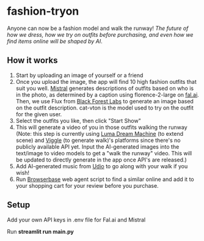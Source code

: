 # fashion-tryon

Anyone can now be a fashion model and walk the runway! *The future of how we dress, how we try on outfits before purchasing, and even how we find items online will be shaped by AI*.

## How it works

1. Start by uploading an image of yourself or a friend
2. Once you upload the image, the app will find 10 high fashion outfits that suit you well. [Mistral](https://mistral.ai/) generates descriptions of outfits based on who is in the photo, as determined by a caption using florence-2-large on [fal.ai](fal.ai). Then, we use Flux from [Black Forest Labs](https://blackforestlabs.ai/) to generate an image based on the outfit description. cat-vton is the model used to try on the outfit for the given user.
3. Select the outfits you like, then click "Start Show"
4. This will generate a video of you in those outfits walking the runway (Note: this step is currently using [Luma Dream Machine](https://lumalabs.ai/dream-machine) (to extend scene) and [Viggle](https://viggle.ai/home) (to generate walk)'s platforms since there's no publicly available API yet. Input the AI-generated images into the text/image to video models to get a "walk the runway" video. This will be updated to directly generate in the app once API's are released.)
5. Add AI-generated music from [Udio](https://www.udio.com/home) to go along with your walk if you wish!
6. Run [Browserbase](https://www.browserbase.com/) web agent script to find a similar online and add it to your shopping cart for your review before you purchase.

## Setup

Add your own API keys in .env file for Fal.ai and Mistral

Run **streamlit run main.py**
